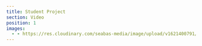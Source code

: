 ```yaml
---
title: Student Project
section: Video
position: 1
images:
  - - https://res.cloudinary.com/seabas-media/image/upload/v1621400791/gallery/About%20Me/profile-pic_brykz9.jpg
---
```

